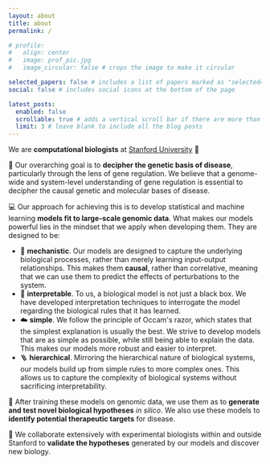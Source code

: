 ```yaml
---
layout: about
title: about
permalink: /

# profile:
#   align: center
#   image: prof_pic.jpg
#   image_circular: false # crops the image to make it circular

selected_papers: false # includes a list of papers marked as "selected={true}"
social: false # includes social icons at the bottom of the page

latest_posts:
  enabled: false
  scrollable: true # adds a vertical scroll bar if there are more than 3 new posts items
  limit: 3 # leave blank to include all the blog posts
---
```


We are **computational biologists** at [Stanford University](https://www.stanford.edu/) 🌲

🧬 Our overarching goal is to **decipher the genetic basis of disease**, particularly through the lens of gene regulation. We believe that a genome-wide and system-level understanding of gene regulation is essential to decipher the causal genetic and molecular bases of disease.

💻 Our approach for achieving this is to develop statistical and machine learning **models fit to large-scale genomic data**. What makes our models powerful lies in the mindset that we apply when developing them. They are designed to be:
- 📏  **mechanistic**. Our models are designed to capture the underlying biological processes, rather than merely learning input-output relationships. This makes them **causal**, rather than correlative, meaning that we can use them to predict the effects of perturbations to the system.
- 🔎  **interpretable**. To us, a biological model is not just a black box. We have developed interpretation techniques to interrogate the model regarding the biological rules that it has learned.
- ☁️  **simple**. We follow the principle of Occam's razor, which states that the simplest explanation is usually the best. We strive to develop models that are as simple as possible, while still being able to explain the data. This makes our models more robust and easier to interpret.
- 🪜  **hierarchical**. Mirroring the hierarchical nature of biological systems, our models build up from simple rules to more complex ones. This allows us to capture the complexity of biological systems without sacrificing interpretability.

🔮 After training these models on genomic data, we use them as to **generate and test novel biological hypotheses** *in silico*. We also use these models to **identify potential therapeutic targets** for disease.

🧪 We collaborate extensively with experimental biologists within and outside Stanford to **validate the hypotheses** generated by our models and discover new biology.